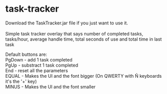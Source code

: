 # task-tracker
Download the TaskTracker.jar file if you just want to use it. <br><br>
Simple task tracker overlay that says number of completed tasks, tasks/hour, average handle time, total seconds of use and total time in last task

Default buttons are: <br>
PgDown - add 1 task completed <br>
PgUp - substract 1 task completed <br>
End - reset all the parameters <br>
EQUAL - Makes the UI and the font bigger  (On QWERTY with Ñ keyboards it's the '+' key) <br>
MINUS - Makes the UI and the font smaller
